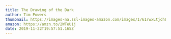 ```yaml
---
title: The Drawing of the Dark
author: Tim Powers
thumbnail: https://images-na.ssl-images-amazon.com/images/I/61rwxLtjchL._SX320_BO1,204,203,200_.jpg
amazon: https://amzn.to/2WTeU1j
date: 2019-11-22T19:57:51.165Z
---
```

